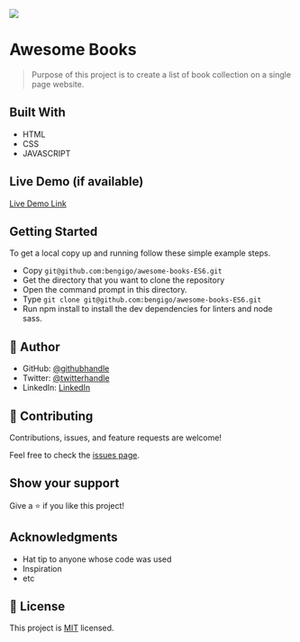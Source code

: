 ![](https://img.shields.io/badge/Microverse-blueviolet)

# Awesome Books

> Purpose of this project is to create a list of book collection on a single page website.


## Built With

- HTML
- CSS
- JAVASCRIPT

## Live Demo (if available)

[Live Demo Link](https://bengigo.github.io/awesome-books-ES6/)


## Getting Started

To get a local copy up and running follow these simple example steps.

- Copy `git@github.com:bengigo/awesome-books-ES6.git`
- Get the directory that you want to clone the repository
- Open the command prompt in this directory.
- Type `git clone git@github.com:bengigo/awesome-books-ES6.git`
- Run npm install to install the dev dependencies for linters and node sass.


## 👤 Author

- GitHub: [@githubhandle](https://github.com/bengigo)
- Twitter: [@twitterhandle](https://twitter.com/bengi_gb)
- LinkedIn: [LinkedIn](https://www.linkedin.com/in/bengi-g-03b883199/)


## 🤝 Contributing

Contributions, issues, and feature requests are welcome!

Feel free to check the [issues page](../../issues/).

## Show your support

Give a ⭐️ if you like this project!

## Acknowledgments

- Hat tip to anyone whose code was used
- Inspiration
- etc

## 📝 License

This project is [MIT](./MIT.md) licensed.
